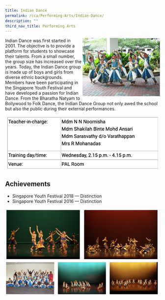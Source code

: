 ```yaml
---
title: Indian Dance
permalink: /cca/Performing-Arts/Indian-Dance/
description: ""
third_nav_title: Performing Arts
---
```

<img src="/images/idanc1.jpeg" 
     style="width:50%;float:right">

Indian Dance was first started in 2001. The objective is to provide a platform for students to showcase their talents. From a small number, the group size has increased over the years. Today, the Indian Dance group is made up of boys and girls from diverse ethnic backgrounds. Members have been participating in the Singapore Youth Festival and have developed a passion for Indian Dance. From the Bharatha Natyam to Bollywood to Folk Dance, the Indian Dance Group not only awed the school but also the public during their external performances.

![](/images/idance.png)

Achievements
------------

*   Singapore Youth Festival 2018 — Distinction
*   Singapore Youth Festival 2016 — Distinction

![](/images/idance2.png)